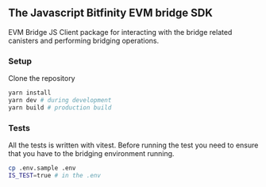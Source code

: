 ## The Javascript Bitfinity EVM bridge SDK

EVM Bridge JS Client package for interacting with the bridge related canisters and performing bridging operations.

### Setup

Clone the repository

```sh
yarn install
yarn dev # during development
yarn build # production build
```

### Tests

All the tests is written with vitest. Before running the test you need to ensure that you have to the bridging environment running.

```sh
cp .env.sample .env
IS_TEST=true # in the .env
```


